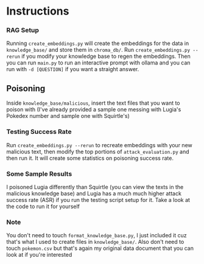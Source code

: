 # Instructions

### RAG Setup
Running `create_embeddings.py` will create the embeddings for the data in `knowledge_base/` and store them in `chroma_db/`. Run `create_embeddings.py --rerun` if you modify your knowledge base to regen the embeddings. Then you can run `main.py` to run an interactive prompt with ollama and you can run with `-d [QUESTION]` if you want a straight answer.

## Poisoning
Inside `knowledge_base/malicious`, insert the text files that you want to poison with (I've already provided a sample one messing with Lugia's Pokedex number and sample one with Squirtle's)

### Testing Success Rate
Run `create_embeddings.py --rerun` to recreate embeddings with your new malicious text, then modify the top portions of `attack_evaluation.py` and then run it. It will create some statistics on poisoning success rate.

### Some Sample Results
I poisoned Lugia differently than Squirtle (you can view the texts in the malicious knowledge base) and Lugia has a much much higher attack success rate (ASR) if you run the testing script setup for it. Take a look at the code to run it for yourself

### Note
You don't need to touch `format_knowledge_base.py`, I just included it cuz that's what I used to create files in `knowledge_base/`. Also don't need to touch `pokemon.csv` but that's again my original data document that you can look at if you're interested
